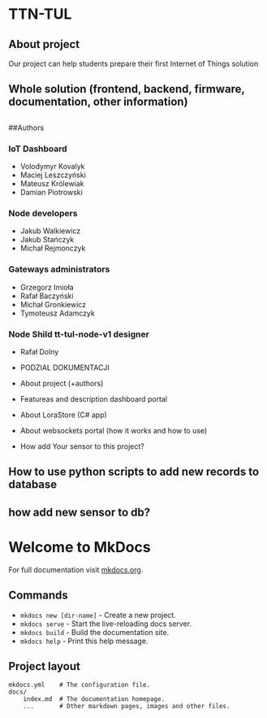 ﻿# TTN-TUL <Name>

## About project
Our project can help students prepare their first Internet of Things solution



## Whole solution (frontend, backend, firmware, documentation, other information)

##

##Authors

### IoT Dashboard
* Volodymyr Kovalyk
* Maciej Leszczyński
* Mateusz Królewiak
* Damian Piotrowski

### Node developers
* Jakub Walkiewicz
* Jakub Stańczyk
* Michał Rejmonczyk

### Gateways administrators
* Grzegorz Imioła
* Rafał Baczyński
* Michał Gronkiewicz
* Tymoteusz Adamczyk

### Node Shild tt-tul-node-v1 designer
* Rafał Dolny




* PODZIAL DOKUMENTACJI
* About project (+authors)
* Featureas and description dashboard portal
* About LoraStore (C# app)
* About websockets portal (how it works and how to use)
* How add Your sensor to this project?

## How to use python scripts to add new records to database

## how add new sensor to db?


# Welcome to MkDocs

For full documentation visit [mkdocs.org](https://mkdocs.org).

## Commands

* `mkdocs new [dir-name]` - Create a new project.
* `mkdocs serve` - Start the live-reloading docs server.
* `mkdocs build` - Build the documentation site.
* `mkdocs help` - Print this help message.

## Project layout

    mkdocs.yml    # The configuration file.
    docs/
        index.md  # The documentation homepage.
        ...       # Other markdown pages, images and other files.
